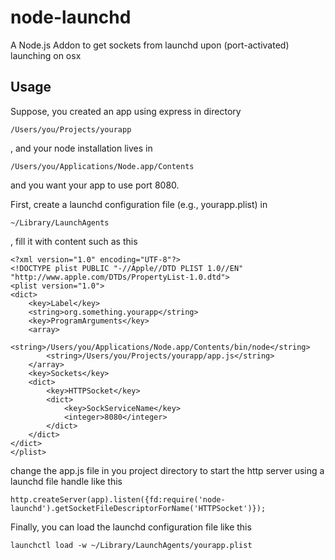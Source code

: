 node-launchd
============

A Node.js Addon to get sockets from launchd upon (port-activated) launching on osx

Usage
----
Suppose, you created an app using express in directory

    /Users/you/Projects/yourapp

, and your node installation lives in

    /Users/you/Applications/Node.app/Contents

and you want your app to use port 8080.

First, create a launchd configuration file (e.g., yourapp.plist) in

	~/Library/LaunchAgents

, fill it with content such as this

    <?xml version="1.0" encoding="UTF-8"?>
    <!DOCTYPE plist PUBLIC "-//Apple//DTD PLIST 1.0//EN" "http://www.apple.com/DTDs/PropertyList-1.0.dtd">
    <plist version="1.0">
    <dict>
    	<key>Label</key>
    	<string>org.something.yourapp</string>
    	<key>ProgramArguments</key>
    	<array>
    		<string>/Users/you/Applications/Node.app/Contents/bin/node</string>
    		<string>/Users/you/Projects/yourapp/app.js</string>
    	</array>
    	<key>Sockets</key>
    	<dict>
    		<key>HTTPSocket</key>
    		<dict>
    			<key>SockServiceName</key>
    			<integer>8080</integer>
    		</dict>
    	</dict>
    </dict>
    </plist>

change the app.js file in you project directory to start the http server using a launchd file handle like this

    http.createServer(app).listen({fd:require('node-launchd').getSocketFileDescriptorForName('HTTPSocket')});

Finally, you can load the launchd configuration file like this

    launchctl load -w ~/Library/LaunchAgents/yourapp.plist


